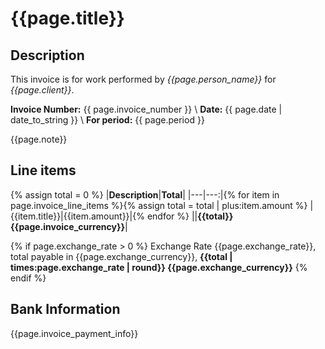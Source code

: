 
# {{page.title}} <a class="pdf-link" href="{{page.pdf_url}}" target="_blank"><span class="mega-octicon octicon-file-pdf"></span></a>

## Description

This invoice is for work performed by _{{page.person_name}}_ for _{{page.client}}_.


__Invoice Number:__ {{ page.invoice_number }} \\
__Date:__ {{ page.date | date_to_string }} \\
__For period:__ {{ page.period }}

{{page.note}}

## Line items

{% assign total = 0 %}
|__Description__|__Total__|
|---|---:|{% for item in page.invoice_line_items %}{% assign total = total | plus:item.amount %}
|{{item.title}}|{{item.amount}}|{% endfor %}
||__{{total}} {{page.invoice_currency}}__|

{% if page.exchange_rate > 0 %}
Exchange Rate {{page.exchange_rate}}, total payable in {{page.exchange_currency}}, **{{total | times:page.exchange_rate | round}} {{page.exchange_currency}}**
{% endif %}

## Bank Information

{{page.invoice_payment_info}}

